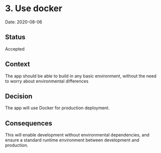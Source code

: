 # 3. Use docker

Date: 2020-08-06

## Status

Accepted

## Context

The app should be able to build in any basic environment, without the need to worry about environmental differences

## Decision

The app will use Docker for production deployment.

## Consequences

This will enable development without environmental dependencies, and ensure a standard runtime environment between development and production.
